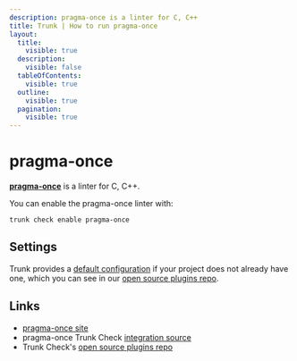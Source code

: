 ```yaml
---
description: pragma-once is a linter for C, C++
title: Trunk | How to run pragma-once
layout:
  title:
    visible: true
  description:
    visible: false
  tableOfContents:
    visible: true
  outline:
    visible: true
  pagination:
    visible: true
---
```


# pragma-once

[**pragma-once**](https://github.com/trunk-io/plugins/blob/main/linters/pragma-once/README.md) is a linter for C, C++.

You can enable the pragma-once linter with:

```shell
trunk check enable pragma-once
```

## Settings



Trunk provides a [default configuration](https://github.com/trunk-io/plugins/tree/main/linters/pragma-once) if your project does not already have one,
which you can see in our [open source plugins repo]().



## Links

* [pragma-once site](https://github.com/trunk-io/plugins/blob/main/linters/pragma-once/README.md)
* pragma-once Trunk Check [integration source](https://github.com/trunk-io/plugins/tree/main/linters/pragma-once)
* Trunk Check's [open source plugins repo](https://github.com/trunk-io/plugins/tree/main)
